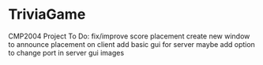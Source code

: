 # TriviaGame
CMP2004 Project
To Do:
fix/improve score placement
create new window to announce placement on client
add basic gui for server
maybe add option to change port in server gui
images